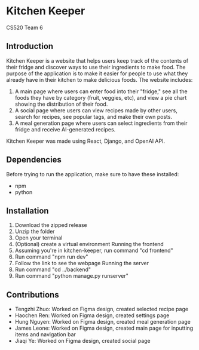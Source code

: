# Kitchen Keeper
CS520 Team 6

## Introduction

Kitchen Keeper is a website that helps users keep track of the contents of their fridge and discover ways to use their ingredients to make food. The purpose of the application is to make it easier for people to use what they already have in their kitchen to make delicious foods. The website includes:
1. A main page where users can enter food into their "fridge," see all the foods they have by category (fruit, veggies, etc), and view a pie chart showing the distribution of their food.
2. A social page where users can view recipes made by other users, search for recipes, see popular tags, and make their own posts.
3. A meal generation page where users can select ingredients from their fridge and receive AI-generated recipes.

Kitchen Keeper was made using React, Django, and OpenAI API.

## Dependencies

Before trying to run the application, make sure to have these installed:
- npm
- python

## Installation

1. Download the zipped release
2. Unzip the folder
3. Open your terminal
4. (Optional) create a virtual environment
Running the frontend
5. Assuming you're in kitchen-keeper, run command "cd frontend"
6. Run command "npm run dev"
7. Follow the link to see the webpage
Running the server
8. Run command "cd ../backend"
9. Run command "python manage.py runserver"

## Contributions
- Tengzhi Zhuo: Worked on Figma design, created selected recipe page
- Haochen Ren: Worked on Figma design, created settings page
- Hung Nguyen: Worked on Figma design, created meal generation page
- James Leone: Worked on Figma design, created main page for inputting items and navigation bar
- Jiaqi Ye: Worked on Figma design, created social page
